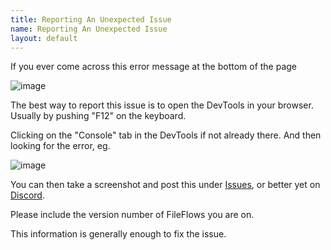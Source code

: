 ```yaml
---
title: Reporting An Unexpected Issue
name: Reporting An Unexpected Issue
layout: default
---
```


If you ever come across this error message at the bottom of the page

![image](https://user-images.githubusercontent.com/958400/144675518-e4f3b1d4-b146-41c9-afa3-cda0d36ce3b6.png)

The best way to report this issue is to open the DevTools in your browser.  Usually by pushing "F12" on the keyboard.

Clicking on the "Console" tab in the DevTools if not already there.  And then looking for the error, eg.

![image](https://user-images.githubusercontent.com/958400/144675643-fef6d43e-96ca-47af-8d5f-dad3bf9444aa.png)


You can then take a screenshot and post this under [Issues](https://github.com/revenz/FileFlows/issues), or better yet on [Discord](https://discord.gg/xbYK8wFMeU).

Please include the version number of FileFlows you are on.

This information is generally enough to fix the issue.



